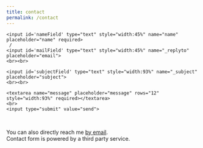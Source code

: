 ```yaml
---
title: contact
permalink: /contact
---
```


<form action="https://formspree.io/hello@stephenyan.com" method="POST" class="contact-form">

	<input id='nameField' type="text" style="width:45%" name="name" placeholder="name" required>
	 /
	<input id='mailField' type="text" style="width:45%" name="_replyto" placeholder="email">
	<br><br>

	<input id='subjectField' type="text" style="width:93%" name="_subject" placeholder="subject">
	<br><br>

	<textarea name="message" placeholder="message" rows="12" style="width:93%" required></textarea>
	<br>
	<input type="submit" value="send">

</form>
<br>

You can also directly reach me <a href="http://www.google.com/recaptcha/mailhide/d?k=01MmsYOdgBbpK-CrGEVFkuBQ==&amp;c=GztSPeu9k1DKKbJSvxlkMM0mE79DsIu_YCFcaoMTcpo=" onclick="window.open('http://www.google.com/recaptcha/mailhide/d?k\x3d01MmsYOdgBbpK-CrGEVFkuBQ\x3d\x3d\x26c\x3dGztSPeu9k1DKKbJSvxlkMM0mE79DsIu_YCFcaoMTcpo\x3d', '', 'toolbar=0,scrollbars=0,location=0,statusbar=0,menubar=0,resizable=0,width=500,height=300'); return false;" title="Reveal this e-mail address">by email</a>.  
Contact form is powered by a third party service.